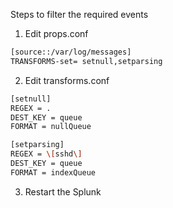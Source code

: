 Steps to filter the required events

1. Edit props.conf
   
```bash
[source::/var/log/messages]
TRANSFORMS-set= setnull,setparsing
```

2. Edit transforms.conf
   
```bash
[setnull]
REGEX = .
DEST_KEY = queue
FORMAT = nullQueue

[setparsing]
REGEX = \[sshd\]
DEST_KEY = queue
FORMAT = indexQueue
```

3. Restart the Splunk

